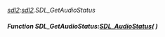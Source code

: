 _[sdl2](../../modules/sdl2/sdl2-module.md):[sdl2](../../modules/sdl2/sdl2-module.md).SDL\_GetAudioStatus_
##### Function SDL\_GetAudioStatus:[SDL_AudioStatus](../../modules/sdl2/sdl2-sdl_audiostatus.md)(  )
